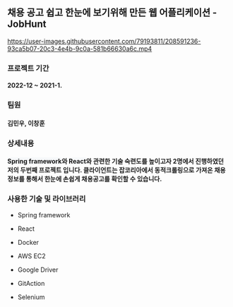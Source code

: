 ## 채용 공고 쉽고 한눈에 보기위해 만든 웹 어플리케이션 - JobHunt

https://user-images.githubusercontent.com/79193811/208591236-93ca5b07-20c3-4e4b-9c0a-581b66630a6c.mp4


### 프로젝트 기간

#### 2022-12 ~ 2021-1.

### 팀원

#### 김민우, 이창훈


### 상세내용

#### <span style='background-color: #f6f8fa'>Spring framework</span>와  <span style='background-color: #f6f8fa'>React</span>와 관련한 기술 숙련도를 높이고자 2명에서 진행하였던 저의 두번째 프로젝트 입니다. 클라이언트는 잡코리아에서 동적크롤링으로 가져온 채용정보를 통해서 한눈에 손쉽게 채용공고를 확인할 수 있습니다.

### 사용한 기술 및 라이브러리

* Spring framework

* React

* Docker

* AWS EC2

* Google Driver

* GitAction

* Selenium

